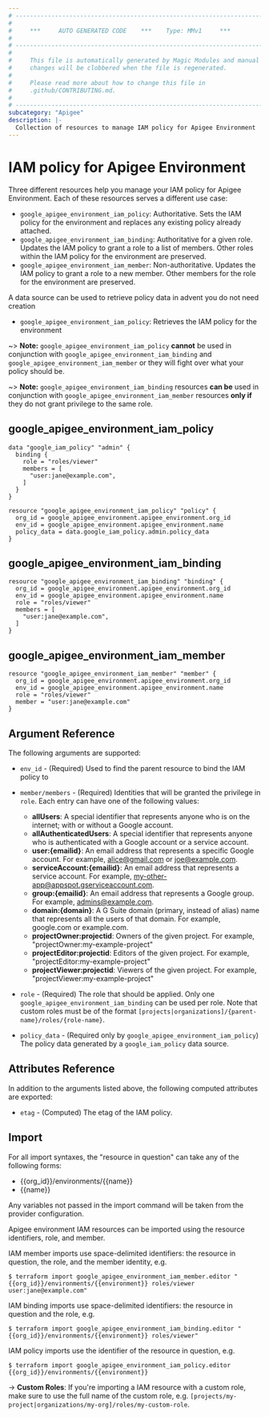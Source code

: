 ```yaml
---
# ----------------------------------------------------------------------------
#
#     ***     AUTO GENERATED CODE    ***    Type: MMv1     ***
#
# ----------------------------------------------------------------------------
#
#     This file is automatically generated by Magic Modules and manual
#     changes will be clobbered when the file is regenerated.
#
#     Please read more about how to change this file in
#     .github/CONTRIBUTING.md.
#
# ----------------------------------------------------------------------------
subcategory: "Apigee"
description: |-
  Collection of resources to manage IAM policy for Apigee Environment
---
```


# IAM policy for Apigee Environment
Three different resources help you manage your IAM policy for Apigee Environment. Each of these resources serves a different use case:

* `google_apigee_environment_iam_policy`: Authoritative. Sets the IAM policy for the environment and replaces any existing policy already attached.
* `google_apigee_environment_iam_binding`: Authoritative for a given role. Updates the IAM policy to grant a role to a list of members. Other roles within the IAM policy for the environment are preserved.
* `google_apigee_environment_iam_member`: Non-authoritative. Updates the IAM policy to grant a role to a new member. Other members for the role for the environment are preserved.

A data source can be used to retrieve policy data in advent you do not need creation

* `google_apigee_environment_iam_policy`: Retrieves the IAM policy for the environment

~> **Note:** `google_apigee_environment_iam_policy` **cannot** be used in conjunction with `google_apigee_environment_iam_binding` and `google_apigee_environment_iam_member` or they will fight over what your policy should be.

~> **Note:** `google_apigee_environment_iam_binding` resources **can be** used in conjunction with `google_apigee_environment_iam_member` resources **only if** they do not grant privilege to the same role.



## google_apigee_environment_iam_policy

```hcl
data "google_iam_policy" "admin" {
  binding {
    role = "roles/viewer"
    members = [
      "user:jane@example.com",
    ]
  }
}

resource "google_apigee_environment_iam_policy" "policy" {
  org_id = google_apigee_environment.apigee_environment.org_id
  env_id = google_apigee_environment.apigee_environment.name
  policy_data = data.google_iam_policy.admin.policy_data
}
```

## google_apigee_environment_iam_binding

```hcl
resource "google_apigee_environment_iam_binding" "binding" {
  org_id = google_apigee_environment.apigee_environment.org_id
  env_id = google_apigee_environment.apigee_environment.name
  role = "roles/viewer"
  members = [
    "user:jane@example.com",
  ]
}
```

## google_apigee_environment_iam_member

```hcl
resource "google_apigee_environment_iam_member" "member" {
  org_id = google_apigee_environment.apigee_environment.org_id
  env_id = google_apigee_environment.apigee_environment.name
  role = "roles/viewer"
  member = "user:jane@example.com"
}
```


## Argument Reference

The following arguments are supported:

* `env_id` - (Required) Used to find the parent resource to bind the IAM policy to

* `member/members` - (Required) Identities that will be granted the privilege in `role`.
  Each entry can have one of the following values:
  * **allUsers**: A special identifier that represents anyone who is on the internet; with or without a Google account.
  * **allAuthenticatedUsers**: A special identifier that represents anyone who is authenticated with a Google account or a service account.
  * **user:{emailid}**: An email address that represents a specific Google account. For example, alice@gmail.com or joe@example.com.
  * **serviceAccount:{emailid}**: An email address that represents a service account. For example, my-other-app@appspot.gserviceaccount.com.
  * **group:{emailid}**: An email address that represents a Google group. For example, admins@example.com.
  * **domain:{domain}**: A G Suite domain (primary, instead of alias) name that represents all the users of that domain. For example, google.com or example.com.
  * **projectOwner:projectid**: Owners of the given project. For example, "projectOwner:my-example-project"
  * **projectEditor:projectid**: Editors of the given project. For example, "projectEditor:my-example-project"
  * **projectViewer:projectid**: Viewers of the given project. For example, "projectViewer:my-example-project"

* `role` - (Required) The role that should be applied. Only one
    `google_apigee_environment_iam_binding` can be used per role. Note that custom roles must be of the format
    `[projects|organizations]/{parent-name}/roles/{role-name}`.

* `policy_data` - (Required only by `google_apigee_environment_iam_policy`) The policy data generated by
  a `google_iam_policy` data source.

## Attributes Reference

In addition to the arguments listed above, the following computed attributes are
exported:

* `etag` - (Computed) The etag of the IAM policy.

## Import

For all import syntaxes, the "resource in question" can take any of the following forms:

* {{org_id}}/environments/{{name}}
* {{name}}

Any variables not passed in the import command will be taken from the provider configuration.

Apigee environment IAM resources can be imported using the resource identifiers, role, and member.

IAM member imports use space-delimited identifiers: the resource in question, the role, and the member identity, e.g.
```
$ terraform import google_apigee_environment_iam_member.editor "{{org_id}}/environments/{{environment}} roles/viewer user:jane@example.com"
```

IAM binding imports use space-delimited identifiers: the resource in question and the role, e.g.
```
$ terraform import google_apigee_environment_iam_binding.editor "{{org_id}}/environments/{{environment}} roles/viewer"
```

IAM policy imports use the identifier of the resource in question, e.g.
```
$ terraform import google_apigee_environment_iam_policy.editor {{org_id}}/environments/{{environment}}
```

-> **Custom Roles**: If you're importing a IAM resource with a custom role, make sure to use the
 full name of the custom role, e.g. `[projects/my-project|organizations/my-org]/roles/my-custom-role`.
